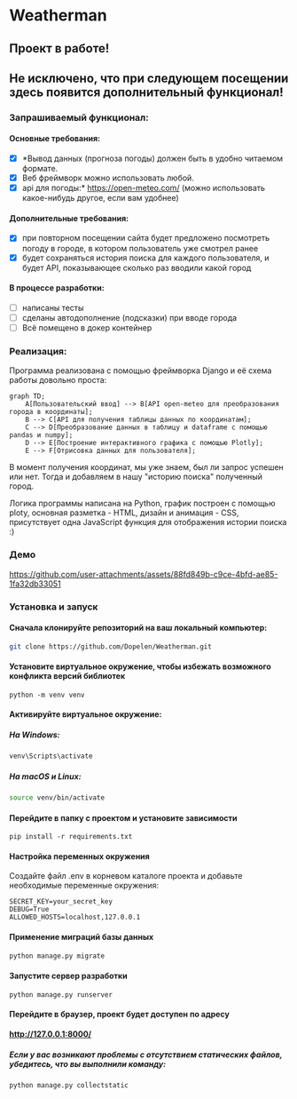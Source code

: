 # Weatherman
## Проект в работе!
## Не исключено, что при следующем посещении здесь появится дополнительный функционал!
### Запрашиваемый функционал:

#### Основные требования:
- [x] *Вывод данных (прогноза погоды) должен быть в удобно читаемом формате.
- [x] Веб фреймворк можно использовать любой.
- [x] api для погоды:* https://open-meteo.com/ (можно использовать какое-нибудь другое, если вам удобнее)

#### Дополнительные требования:
- [x] при повторном посещении сайта будет предложено посмотреть погоду в городе, в котором пользователь уже смотрел ранее
- [x] будет сохраняться история поиска для каждого пользователя, и будет API, показывающее сколько раз вводили какой город

#### В процессе разработки:
- [ ] написаны тесты
- [ ] сделаны автодополнение (подсказки) при вводе города
- [ ] Всё помещено в докер контейнер

### Реализация:
Программа реализована с помощью фреймворка Django и её схема работы довольно проста:
```mermaid
graph TD;
    A[Пользовательский ввод] --> B[API open-meteo для преобразования города в координаты];
    B --> C[API для получения таблицы данных по координатам];
    C --> D[Преобразование данных в таблицу и dataframe с помощью pandas и numpy];
    D --> E[Построение интерактивного графика с помощью Plotly];
    E --> F[Отрисовка данных для пользователя];
```
В момент получения координат, мы уже знаем, был ли запрос успешен или нет. 
Тогда и добавляем в нашу "историю поиска" полученный город.

Логика программы написана на Python, график построен с помощью ploty, основная разметка - HTML, дизайн и анимация - CSS, присутствует одна JavaScript функция для отображения истории поиска :)


### Демо
https://github.com/user-attachments/assets/88fd849b-c9ce-4bfd-ae85-1fa32db33051


### Установка и запуск
#### Сначала клонируйте репозиторий на ваш локальный компьютер:
```bash
git clone https://github.com/Dopelen/Weatherman.git
```
#### Установите виртуальное окружение, чтобы избежать возможного конфликта версий библиотек
```
python -m venv venv
```
#### Активируйте виртуальное окружение:
##### На Windows:
```bash
venv\Scripts\activate
```
##### На macOS и Linux:
```bash
source venv/bin/activate
```
#### Перейдите в папку с проектом и установите зависимости
```
pip install -r requirements.txt
```

#### Настройка переменных окружения
Создайте файл .env в корневом каталоге проекта и добавьте необходимые переменные окружения:
```
SECRET_KEY=your_secret_key
DEBUG=True
ALLOWED_HOSTS=localhost,127.0.0.1
```

#### Применение миграций базы данных
```bash
python manage.py migrate
```

#### Запустите сервер разработки
```
python manage.py runserver
```

#### Перейдите в браузер, проект будет доступен по адресу
**http://127.0.0.1:8000/**

##### Если у вас возникают проблемы с отсутствием статических файлов, убедитесь, что вы выполнили команду:
```
python manage.py collectstatic
```
